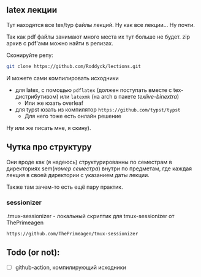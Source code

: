 ## latex лекции
Тут находятся все tex/typ файлы лекций. Ну как все лекции... Ну почти.

Так как pdf файлы занимают много места их тут больше не будет.
zip архив с pdf'ами можно найти в релизах.

Сконируйте репу:
```bash
git clone https://github.com/Roddyck/lections.git
```
И можете сами компилировать исходники
- для latex, с помощью `pdflatex` (должен поступать вместе с tex-дистрибутивом)
или `latexmk` (на arch в пакете _texlive-binextra_)
  - Или же юзать overleaf
- для typst юзать из компилятор `https://github.com/typst/typst`
  - Для него тоже есть онлайн решение

Ну или же писать мне, я скину).

## Чутка про структуру
Они вроде как (я надеюсь) структурированны по семестрам в директориях sem(_номер семестра_) внутри
по предметам, где каждая лекция в своей директории с указанием даты лекции.

Также там зачем-то есть ещё пару практик.

### sessionizer
.tmux-sessionizer - локальный скриптик для tmux-sessionizer от ThePrimeagen 
```
https://github.com/ThePrimeagen/tmux-sessionizer
```
## Todo (or not):
- [ ] github-action, компилирующий исходники
